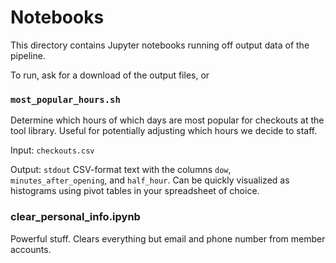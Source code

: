 # Notebooks

This directory contains Jupyter notebooks running off output data of the pipeline.

To run, ask for a download of the output files, or 

### `most_popular_hours.sh`

Determine which hours of which days are most popular for checkouts at the tool library. Useful for potentially adjusting which hours we decide to staff.

Input: `checkouts.csv`

Output: `stdout` CSV-format text with the columns `dow`, `minutes_after_opening`, and `half_hour`. Can be quickly visualized as histograms using pivot tables in your spreadsheet of choice.

### clear_personal_info.ipynb

Powerful stuff. Clears everything but email and phone number from member accounts.